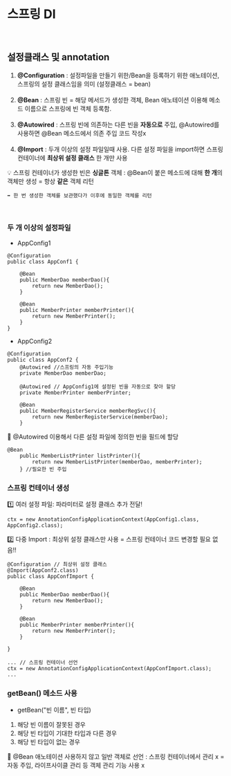 # 스프링 DI

<br>

## 설정클래스 및 annotation

1. **@Configuration** : 설정파일을 만들기 위한/Bean을 등록하기 위한 애노테이션, 스프링의 설정 클래스임을 의미 (설정클래스 = bean)<br><Br>
2. **@Bean** : 스프링 빈 = 해당 메서드가 생성한 객체, Bean 애노테이션 이용해 메소드 이름으로 스프링에 빈 객체 등록함. <Br><Br>
3. **@Autowired** : 스프링 빈에 의존하는 다른 빈을 **자동으로** 주입, @Autowired를 사용하면 @Bean 메소드에서 의존 주입 코드 작성x  <br> <Br>
4. **@Import** : 두개 이상의 설정 파일일때 사용. 다른 설정 파일을 import하면 스프링 컨테이너에 **최상위 설정 클래스** 한 개만 사용

💡 스프링 컨테이너가 생성한 빈은 **싱글톤** 객체
   : @Bean이 붙은 메소드에 대해 **한 개**의 객체만 생성 = 항상 **같은** 객체 리턴<br>

    ➡️ 한 번 생성한 객체를 보관했다가 이후에 동일한 객체를 리턴


<br>

### 두 개 이상의 설정파일 

- AppConfig1
```
@Configuration
public class AppConf1 {

    @Bean
    public MemberDao memberDao(){
        return new MemberDao();
    }

    @Bean
    public MemberPrinter memberPrinter(){
        return new MemberPrinter();
    }
}
```
- AppConfig2
```
@Configuration
public class AppConf2 {
    @Autowired //스프링의 자동 주입기능
    private MemberDao memberDao;

    @Autowired // AppConfig1에 설정된 빈을 자동으로 찾아 할당
    private MemberPrinter memberPrinter;

    @Bean
    public MemberRegisterService memberRegSvc(){
        return new MemberRegisterService(memberDao);
    }

```

📌 @Autowired 이용해서 다른 설정 파일에 정의한 빈을 필드에 할당

``` 
@Bean
    public MemberListPrinter listPrinter(){
        return new MemberListPrinter(memberDao, memberPrinter);
    } //필요한 빈 주입

```

### 스프링 컨테이너 생성 <br>

1️⃣ 여러 설정 파일: 파라미터로 설정 클래스 추가 전달!

```
ctx = new AnnotationConfigApplicationContext(AppConfig1.class, AppConfig2.class); 
```

2️⃣ 다중 Import : 최상위 설정 클래스만 사용 = 스프링 컨테이너 코드 변경할 필요 없음!!

```
@Configuration // 최상위 설정 클래스
@Import(AppConf2.class)
public class AppConfImport {

    @Bean
    public MemberDao memberDao(){
        return new MemberDao();
    }

    @Bean
    public MemberPrinter memberPrinter(){
        return new MemberPrinter();
    }

}
 ```

```
... // 스프링 컨테이너 선언
ctx = new AnnotationConfigApplicationContext(AppConfImport.class);
...
 ```

 ### getBean() 메소드 사용

 - getBean("빈 이름", 빈 타입)
1. 해당 빈 이름이 잘못된 경우
2. 해당 빈 타입이 기대한 타입과 다른 경우
3. 해당 빈 타입이 없는 경우

📌 @Bean 애노테이션 사용하지 않고 일반 객체로 선언 : 스프링 컨테이너에서 관리 x = 자동 주입, 라이프사이클 관리 등 객체 관리 기능 사용 x
